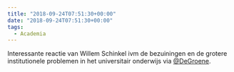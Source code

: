 ```yaml
---
title: "2018-09-24T07:51:30+00:00"
date: "2018-09-24T07:51:30+00:00"
tags:
  - Academia
---
```


Interessante reactie van Willem Schinkel ivm de bezuiningen en de grotere institutionele problemen in het universitair onderwijs via [@DeGroene](https://www.groene.nl/artikel/waarom-ik-niet-actievoer-voor-de-universiteit).

